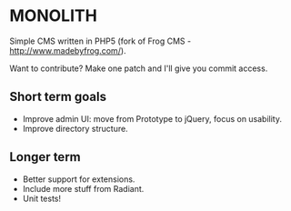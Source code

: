 # MONOLITH
Simple CMS written in PHP5 (fork of Frog CMS - http://www.madebyfrog.com/).

Want to contribute? Make one patch and I'll give you commit access.

## Short term goals
  * Improve admin UI: move from Prototype to jQuery, focus on usability.
  * Improve directory structure.
  
## Longer term
  * Better support for extensions.
  * Include more stuff from Radiant.
  * Unit tests!
  